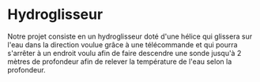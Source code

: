 # Hydroglisseur
Notre projet consiste en un hydroglisseur doté d'une hélice qui glissera sur l'eau dans la direction voulue grâce à une télécommande et qui pourra s'arrêter à un endroit voulu afin de faire descendre une sonde jusqu'à 2 mètres de profondeur afin de relever la température de l'eau selon la profondeur.
